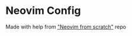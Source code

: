 # Neovim Config
Made with help from ["Neovim from scratch"](https://github.com/LunarVim/Neovim-from-scratch) repo
